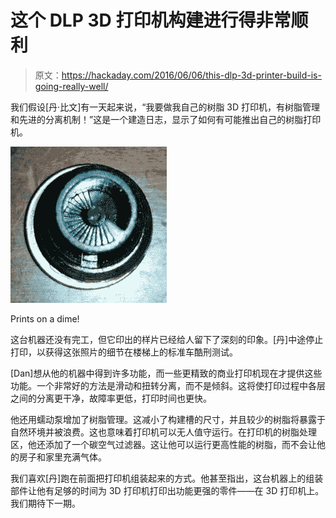# 这个 DLP 3D 打印机构建进行得非常顺利

> 原文：<https://hackaday.com/2016/06/06/this-dlp-3d-printer-build-is-going-really-well/>

我们假设[丹·比文]有一天起来说，“我要做我自己的树脂 3D 打印机，有树脂管理和先进的分离机制！”这是一个建造日志，显示了如何有可能推出自己的树脂打印机。

[![Prints on a dime!](img/0b36158e9a560807d25132c56a90792b.png)](https://hackaday.com/wp-content/uploads/2016/05/rook.jpg)

Prints on a dime!

这台机器还没有完工，但它印出的样片已经给人留下了深刻的印象。[丹]中途停止打印，以获得这张照片的细节在楼梯上的标准车酷刑测试。

[Dan]想从他的机器中得到许多功能，而一些更精致的商业打印机现在才提供这些功能。一个非常好的方法是滑动和扭转分离，而不是倾斜。这将使打印过程中各层之间的分离更干净，故障率更低，打印时间也更快。

他还用蠕动泵增加了树脂管理。这减小了构建槽的尺寸，并且较少的树脂将暴露于自然环境并被浪费。这也意味着打印机可以无人值守运行。在打印机的树脂处理区，他还添加了一个碳空气过滤器。这让他可以运行更高性能的树脂，而不会让他的房子和家里充满气体。

我们喜欢[丹]跑在前面把打印机组装起来的方式。他甚至指出，这台机器上的组装部件让他有足够的时间为 3D 打印机打印出功能更强的零件——在 3D 打印机上。我们期待下一期。